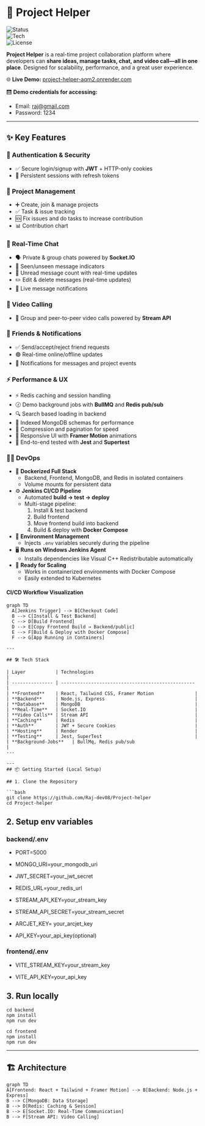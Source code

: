 # 🚀 Project Helper  

![Status](https://img.shields.io/badge/Status-Live-brightgreen)  
![Tech](https://img.shields.io/badge/Tech-React%20%7C%20Node.js%20%7C%20MongoDB%20%7C%20Socket.IO-blue)  
![License](https://img.shields.io/badge/License-MIT-yellow)  

**Project Helper** is a real-time project collaboration platform where developers can **share ideas, manage tasks, chat, and video call—all in one place**. Designed for scalability, performance, and a great user experience.  

🌐 **Live Demo:** [project-helper-aqm2.onrender.com](https://project-helper-aqm2.onrender.com)  

🛗 **Demo credentials for accessing:**
- Email: raj@gmail.com
- Password: 1234

---

## ✨ Key Features  

### 🔐 Authentication & Security  
- ✅ Secure login/signup with **JWT** + HTTP-only cookies  
- 🔄 Persistent sessions with refresh tokens  

### 📁 Project Management  
- ➕ Create, join & manage projects  
- ✅ Task & issue tracking  
- 🆘 Fix issues and do tasks to increase contribution  
- 📊 Contribution chart

### 💬 Real-Time Chat  
- 🗣️ Private & group chats powered by **Socket.IO**  
- 👀 Seen/unseen message indicators  
- 📍 Unread message count with real-time updates  
- ✏️ Edit & delete messages (real-time updates)  
- 🔔 Live message notifications  

### 🎥 Video Calling  
- 👥 Group and peer-to-peer video calls powered by **Stream API**  

### 👥 Friends & Notifications  
- ✅ Send/accept/reject friend requests  
- 🟢 Real-time online/offline updates  
- 🔔 Notifications for messages and project events  

### ⚡ Performance & UX  
- ⚡ Redis caching and session handling  
- 🕜 Demo background jobs with **BullMQ** and **Redis pub/sub**  
- 🔍 Search based loading in backend  
- 📇 Indexed MongoDB schemas for performance  
- 🔄 Compression and pagination for speed  
- 🎨 Responsive UI with **Framer Motion** animations  
- 🧪 End-to-end tested with **Jest** and **Supertest**  

### 👨‍💻 DevOps  
- 🐳 **Dockerized Full Stack**  
  - Backend, Frontend, MongoDB, and Redis in isolated containers  
  - Volume mounts for persistent data  
- ⚙️ **Jenkins CI/CD Pipeline**  
  - Automated **build → test → deploy**  
  - Multi-stage pipeline:  
    1. Install & test backend  
    2. Build frontend  
    3. Move frontend build into backend  
    4. Build & deploy with **Docker Compose**  
- 🔐 **Environment Management**  
  - Injects `.env` variables securely during the pipeline  
- 🖥 **Runs on Windows Jenkins Agent**  
  - Installs dependencies like Visual C++ Redistributable automatically  
- 🚀 **Ready for Scaling**  
  - Works in containerized environments with Docker Compose  
  - Easily extended to Kubernetes  

#### CI/CD Workflow Visualization  
```mermaid
graph TD
  A[Jenkins Trigger] --> B[Checkout Code]
  B --> C[Install & Test Backend]
  C --> D[Build Frontend]
  D --> E[Copy Frontend Build → Backend/public]
  E --> F[Build & Deploy with Docker Compose]
  F --> G[App Running in Containers]

---

## 🛠 Tech Stack  

| Layer           | Technologies                                      |
| --------------- | ------------------------------------------------- |
| **Frontend**    | React, Tailwind CSS, Framer Motion               |
| **Backend**     | Node.js, Express                                 |
| **Database**    | MongoDB                                          |
| **Real-Time**   | Socket.IO                                        |
| **Video Calls** | Stream API                                       |
| **Caching**     | Redis                                            |
| **Auth**        | JWT + Secure Cookies                             |
| **Hosting**     | Render                                           |
| **Testing**     | Jest, SuperTest                                  |
| **Background-Jobs**   | BullMq, Redis pub/sub                       |
---

---
## 📦 Getting Started (Local Setup)

## 1. Clone the Repository

```bash
git clone https://github.com/Raj-dev08/Project-helper
cd Project-helper
```

## 2. Setup env variables 

### backend/.env
- PORT=5000
- MONGO_URI=your_mongodb_uri
- JWT_SECRET=your_jwt_secret
- REDIS_URL=your_redis_url
- STREAM_API_KEY=your_stream_key
- STREAM_API_SECRET=your_stream_secret

- ARCJET_KEY= your_arcjet_key

- API_KEY=your_api_key(optional)


### frontend/.env
- VITE_STREAM_KEY=your_stream_key

- VITE_API_KEY=your_api_key
  
## 3. Run locally 

```
cd backend
npm install
npm run dev
```

```
cd frontend
npm install
npm run dev
```

---

## 🏗 Architecture  
```mermaid
graph TD
A[Frontend: React + Tailwind + Framer Motion] --> B[Backend: Node.js + Express]
B --> C[MongoDB: Data Storage]
B --> D[Redis: Caching & Session]
B --> E[Socket.IO: Real-Time Communication]
B --> F[Stream API: Video Calling]
